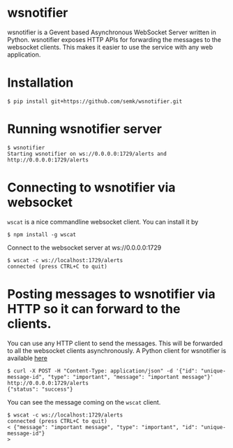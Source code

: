 # wsnotifier

wsnotifier is a Gevent based Asynchronous WebSocket Server written in Python. wsnotifier exposes HTTP APIs for forwarding the messages to the websocket clients. This makes it easier to use the service with any web application.

# Installation

	$ pip install git+https://github.com/semk/wsnotifier.git

# Running wsnotifier server

	$ wsnotifier
	Starting wsnotifier on ws://0.0.0.0:1729/alerts and http://0.0.0.0:1729/alerts

# Connecting to wsnotifier via websocket

`wscat` is a nice commandline websocket client. You can install it by

	$ npm install -g wscat

Connect to the websocket server at ws://0.0.0.0:1729

	$ wscat -c ws://localhost:1729/alerts
	connected (press CTRL+C to quit)

# Posting messages to wsnotifier via HTTP so it can forward to the clients.

You can use any HTTP client to send the messages. This will be forwarded to all the websocket clients asynchronously. A Python client for wsnotifier is available [here](wsnotifier/notification_client.py)

	$ curl -X POST -H "Content-Type: application/json" -d '{"id": "unique-message-id", "type": "important", "message": "important message"}' http://0.0.0.0:1729/alerts
	{"status": "success"}

You can see the message coming on the `wscat` client.

	$ wscat -c ws://localhost:1729/alerts
	connected (press CTRL+C to quit)
	< {"message": "important message", "type": "important", "id": "unique-message-id"}
	>
